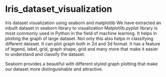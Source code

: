 # Iris_dataset_visualization
Iris dataset visualization using seaborn and matplotlib
We have extracted an inbuilt dataset in seaborn library to visualization
Matplotlib.pyplot library is most commonly used in Python in the field of machine learning. It helps in plotting the graph of large dataset. Not only this also helps in classifying different dataset. It can plot graph both in 2d and 3d format. It has a feature of legend, label, grid, graph shape, grid and many more that make it easier to understand and classify the dataset.
 
Seaborn provides a beautiful with different styled graph plotting that make our dataset more distinguishable and attractive.
